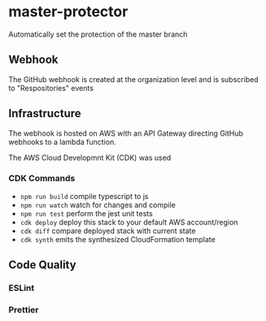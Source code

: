 # master-protector

Automatically set the protection of the master branch

## Webhook

The GitHub webhook is created at the organization level and is subscribed to "Respositories" events

## Infrastructure

The webhook is hosted on AWS with an API Gateway directing GitHub webhooks to a lambda function.

The AWS Cloud Developmnt Kit (CDK) was used

### CDK Commands

- `npm run build` compile typescript to js
- `npm run watch` watch for changes and compile
- `npm run test` perform the jest unit tests
- `cdk deploy` deploy this stack to your default AWS account/region
- `cdk diff` compare deployed stack with current state
- `cdk synth` emits the synthesized CloudFormation template

## Code Quality

### ESLint

### Prettier
